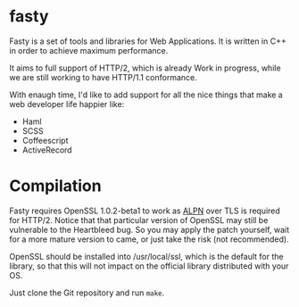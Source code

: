 fasty
=====

Fasty is a set of tools and libraries for Web Applications. It is written in C++ in order to achieve maximum performance.

It aims to full support of HTTP/2, which is already Work in progress, while we are still working to have HTTP/1.1 conformance.

With enaugh time, I'd like to add support for all the nice things that make a web developer life happier like:
* Haml
* SCSS
* Coffeescript
* ActiveRecord


Compilation
===========

Fasty requires OpenSSL 1.0.2-beta1 to work as [ALPN](http://tools.ietf.org/html/draft-friedl-tls-applayerprotoneg-02) over TLS is required for HTTP/2. Notice that that particular version of OpenSSL may still be vulnerable to the Heartbleed bug. So you may apply the patch yourself, wait for a more mature version to came, or just take the risk (not recommended).

OpenSSL should be installed into /usr/local/ssl, which is the default for the library, so that this will not impact on the official library distributed with your OS.

Just clone the Git repository and run `make`.
